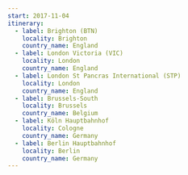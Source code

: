 ```yaml
---
start: 2017-11-04
itinerary:
  - label: Brighton (BTN)
    locality: Brighton
    country_name: England
  - label: London Victoria (VIC)
    locality: London
    country_name: England
  - label: London St Pancras International (STP)
    locality: London
    country_name: England
  - label: Brussels-South
    locality: Brussels
    country_name: Belgium
  - label: Köln Hauptbahnhof
    locality: Cologne
    country_name: Germany
  - label: Berlin Hauptbahnhof
    locality: Berlin
    country_name: Germany
---
```

